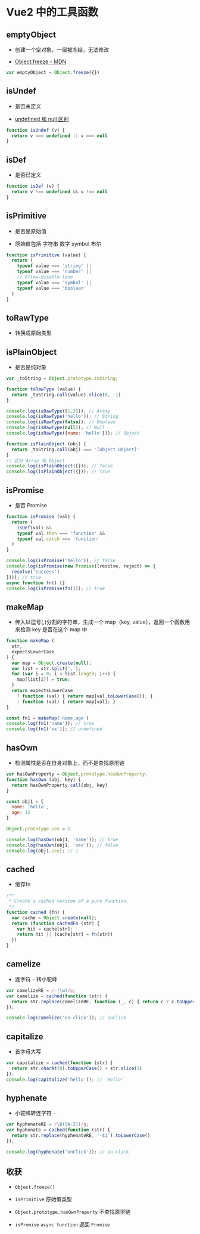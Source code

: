 # Vue2 中的工具函数

## emptyObject 

- 创建一个空对象，一层被冻结，无法修改

- [Object.freeze - MDN](https://developer.mozilla.org/zh-CN/docs/Web/JavaScript/Reference/Global_Objects/Object/freeze)

```js
var emptyObject = Object.freeze({})
```


## isUndef

- 是否未定义

- [undefined 和 null 区别](https://duzit.github.io/interview/js/null.undefined.html)

```js
function isUndef (v) {
  return v === undefined || v === null
}
```

## isDef

- 是否已定义

```js
function isDef (v) {
  return v !== undefined && v !== null
}
```

## isPrimitive

- 是否是原始值

- 原始值包括 字符串 数字 symbol 布尔

```js
function isPrimitive (value) {
  return (
    typeof value === 'string' ||
    typeof value === 'number' ||
    // $flow-disable-line
    typeof value === 'symbol' ||
    typeof value === 'boolean'
  )
}
```

## toRawType 

- 转换成原始类型

## isPlainObject 

- 是否是纯对象

```js
var _toString = Object.prototype.toString;

function toRawType (value) {
  return _toString.call(value).slice(8, -1)
}

console.log(isRawType([1,2])); // Array
console.log(isRawType('hello')); // String
console.log(isRawType(false)); // Boolean
console.log(isRawType(null)); // Null
console.log(isRawType({name: 'hello'})); // Object

function isPlainObject (obj) {
  return _toString.call(obj) === '[object Object]'
}
// 区分 Array 和 Object
console.log(isPlainObject([])); // false
console.log(isPlainObject({})); // true
```

## isPromise 

- 是否 Promise

```js
function isPromise (val) {
  return (
    isDef(val) &&
    typeof val.then === 'function' &&
    typeof val.catch === 'function'
  )
}

console.log(isPromise('hello')); // false
console.log(isPromise(new Promise((resolve, reject) => {
  resolve('success')
}))); // true
async function fn() {}
console.log(isPromise(fn())); // true
```

## makeMap 

- 传入以逗号(,)分割的字符串，生成一个 map（key, value），返回一个函数用来检测 key 是否在这个 map 中

```js
function makeMap (
  str,
  expectsLowerCase
) {
  var map = Object.create(null);
  var list = str.split(',');
  for (var i = 0; i < list.length; i++) {
    map[list[i]] = true;
  }
  return expectsLowerCase
    ? function (val) { return map[val.toLowerCase()]; }
    : function (val) { return map[val]; }
}

const fn1 = makeMap('name,age')
console.log(fn1('name')); // true
console.log(fn1('xx')); // undefined
```

## hasOwn 

- 检测属性是否在自身对象上，而不是查找原型链

```js
var hasOwnProperty = Object.prototype.hasOwnProperty;
function hasOwn (obj, key) {
  return hasOwnProperty.call(obj, key)
}

const obj1 = {
  name: 'hello',
  age: 12
}

Object.prototype.sex = 1

console.log(hasOwn(obj1, 'name')); // true
console.log(hasOwn(obj1, 'sex')); // false
console.log(obj1.sex); // 1
```

## cached

- 缓存fn

```js
/**
 * Create a cached version of a pure function.
 */
function cached (fn) {
  var cache = Object.create(null);
  return (function cachedFn (str) {
    var hit = cache[str];
    return hit || (cache[str] = fn(str))
  })
}
```

## camelize 

- 连字符 `-` 转小驼峰

```js
var camelizeRE = /-(\w)/g;
var camelize = cached(function (str) {
  return str.replace(camelizeRE, function (_, c) { return c ? c.toUpperCase() : ''; })
});

console.log(camelize('on-click')); // onClick
```

## capitalize 

- 首字母大写

```js
var capitalize = cached(function (str) {
  return str.charAt(0).toUpperCase() + str.slice(1)
});
console.log(capitalize('hello')); // 'Hello'
```

## hyphenate

- 小驼峰转连字符 `-` 

```js
var hyphenateRE = /\B([A-Z])/g;
var hyphenate = cached(function (str) {
  return str.replace(hyphenateRE, '-$1').toLowerCase()
});

console.log(hyphenate('onClick')); // on-click
```

## 收获

- `Object.freeze()`

- `isPrimitive` 原始值类型

- `Object.prototype.hasOwnProperty` 不查找原型链

- `isPromise` `async function` 返回 `Promise`